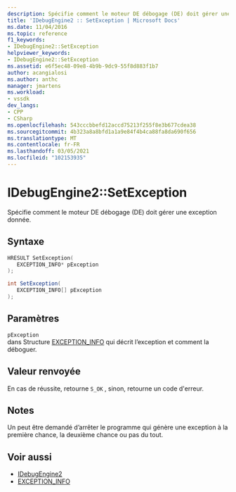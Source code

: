 ```yaml
---
description: Spécifie comment le moteur DE débogage (DE) doit gérer une exception donnée.
title: 'IDebugEngine2 :: SetException | Microsoft Docs'
ms.date: 11/04/2016
ms.topic: reference
f1_keywords:
- IDebugEngine2::SetException
helpviewer_keywords:
- IDebugEngine2::SetException
ms.assetid: e6f5ec48-09e8-4b9b-9dc9-55f8d883f1b7
author: acangialosi
ms.author: anthc
manager: jmartens
ms.workload:
- vssdk
dev_langs:
- CPP
- CSharp
ms.openlocfilehash: 543cccbbefd12accd75213f255f8e3b677cdea38
ms.sourcegitcommit: 4b323a8a8bfd1a1a9e84f4b4ca88fa8da690f656
ms.translationtype: MT
ms.contentlocale: fr-FR
ms.lasthandoff: 03/05/2021
ms.locfileid: "102153935"
---
```

# <a name="idebugengine2setexception"></a>IDebugEngine2::SetException
Spécifie comment le moteur DE débogage (DE) doit gérer une exception donnée.

## <a name="syntax"></a>Syntaxe

```cpp
HRESULT SetException( 
   EXCEPTION_INFO* pException
);
```

```csharp
int SetException( 
   EXCEPTION_INFO[] pException
);
```

## <a name="parameters"></a>Paramètres
`pException`\
dans Structure [EXCEPTION_INFO](../../../extensibility/debugger/reference/exception-info.md) qui décrit l’exception et comment la déboguer.

## <a name="return-value"></a>Valeur renvoyée
 En cas de réussite, retourne `S_OK` , sinon, retourne un code d'erreur.

## <a name="remarks"></a>Notes
 Un peut être demandé d’arrêter le programme qui génère une exception à la première chance, la deuxième chance ou pas du tout.

## <a name="see-also"></a>Voir aussi
- [IDebugEngine2](../../../extensibility/debugger/reference/idebugengine2.md)
- [EXCEPTION_INFO](../../../extensibility/debugger/reference/exception-info.md)
